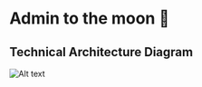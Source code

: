 # Admin to the moon :rocket:


## Technical Architecture Diagram
![Alt text](./multi-container-tech-arch.png?raw=true "Technical Architecture Diagram")